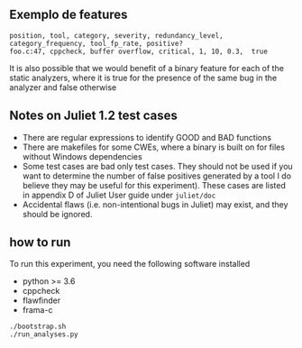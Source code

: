 ## Exemplo de features

```
position, tool, category, severity, redundancy_level, category_frequency, tool_fp_rate, positive?
foo.c:47, cppcheck, buffer overflow, critical, 1, 10, 0.3,  true
```

It is also possible that we would benefit of a binary feature for each of the
static analyzers, where it is true for the presence of the same bug in the
analyzer and false otherwise

## Notes on Juliet 1.2 test cases

* There are regular expressions to identify GOOD and BAD functions
* There are makefiles for some CWEs, where a binary is built on for files
  without Windows dependencies
* Some test cases are bad only test cases. They should not be used if you want
  to determine the number of false positives generated by a tool I do believe
  they may be useful for this experiment). These cases are listed in appendix D
  of Juliet User guide under `juliet/doc`
* Accidental flaws (i.e. non-intentional bugs in Juliet) may exist, and they
  should be ignored.

## how to run

To run this experiment, you need the following software installed

* python >= 3.6
* cppcheck
* flawfinder
* frama-c

```
./bootstrap.sh
./run_analyses.py
```
